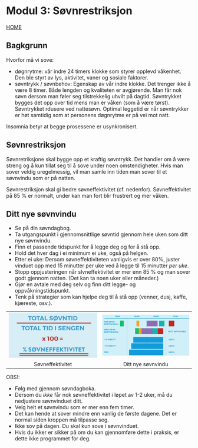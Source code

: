 # Modul 3: Søvnrestriksjon

[HOME](../README.md)

## Bagkgrunn
Hvorfor må vi sove:
* døgnrytme: vår indre 24 timers klokke som styrer opplevd våkenhet. Den ble styrt av lys, aktivitet, vaner og sosiale faktorer. 
* søvntrykk / søvnbehov: Egenskap av vår indre klokke. Det trenger ikke å være 8 timer. Både lengden og kvaliteten er avgjørende. Man får nok søvn dersom man føler seg tilstrekkelig uhvilt på dagtid. Søvntrykket bygges det opp over tid mens man er våken (som å være tørst). Søvntrykket rdusere ved nattesøvn. Optimal leggetid er når søvntrykker er høt samtidig som at personens døgnrytme er på vei mot natt.

Insomnia betyr at begge prosessene er usynkronisert. 

## Søvnrestriksjon

Søvnretriksjone skal bygge opp et kraftig søvntrykk. Det handler om å være streng og å kun tillat seg til å sove under noen omstendigheter. Hvis man sover veldig uregelmessig, vil man samle inn tiden man sover til et søvnvindu som er på natten.

Søvnrestriksjon skal gi bedre søvneffektivitet (cf. nedenfor). Søvneffektivitet på  85 % er normalt, under kan man fort blir frustrert og mer våken.

## Ditt nye søvnvindu
* Se på din søvndagbog. 
* Ta utgangspunkt i gjennomsnittlige søvntid gjennom hele uken som ditt nye søvnvindu.
* Finn et passende tidspunkt for å legge deg og for å stå opp. 
* Hold det hver dag i ei minimum ei uke, også på helgen.
* Etter ei uke: Dersom søvneffektiviteten vanligvis er over 80%, juster vinduet opp med 15 minutter per uke ved å legge til 15 minutter _per uke_.
* Stopp oppjusteringen når slvneffektivitet er mer enn 85 % og man sover godt gjennom natten. (Det kan ta noen uker eller måneder.)
* Gjør en avtale med deg selv og finn ditt legge- og oppvåkningstidspunkt.
* Tenk på strategier som kan hjelpe deg til å stå opp (venner, dusj, kaffe, kjæreste, osv.).

|||
|:-:|:-:|
|![(total søvntid) / (total ti i sengen x 100) = søvneffektivitet i prosent](../media/bilder/sovneffektivitet.jpg)|![Ditt nye søvnvindu](../media/bilder/sovnvindu.png)|
|Søvneffektivitet|Ditt nye søvnvindu|

OBS!:
* Følg med gjennom søvndagboka. 
* Dersom du _ikke_ får nok søvneffektivitet i løpet av 1-2 uker, må du nedjustere søvnvinduet ditt.
* Velg helt et søvnvindu som er mer enn fem timer.
* Det kan hende at sover mindre enn vanlig de første dagene. Det er normal siden kroppen må tilpasse seg.
* Ikke sov på dagen. Du skal kun sove i søvnvinduet.
* Hvis du ikker er sikker på om du kan gjennomføre dette i praksis, er dette ikke programmet for deg.
